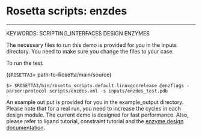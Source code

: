 # Rosetta scripts: enzdes 
---------------------------------

KEYWORDS: SCRIPTING_INTERFACES DESIGN ENZYMES


The necessary files to run this demo is provided for you in the inputs directory. You need to make sure you change the files to your case.

To run the test:

(`$ROSETTA3`= path-to-Rosetta/main/source)

```
$> $ROSETTA3/bin/rosetta_scripts.default.linuxgccrelease @enzflags -parser:protocol scripts/enzdes.xml -s inputs/enzdes_test.pdb
```

An example out put is provided for you in the example_output directory.
 Please note that for a real run, you need to increase the cycles in each design module. The current demo is designed for fast performance.
Also, please refer to ligand tutorial, constraint tutorial and the [enzyme design documentation](https://www.rosettacommons.org/docs/latest/application_documentation/design/enzyme-design).
